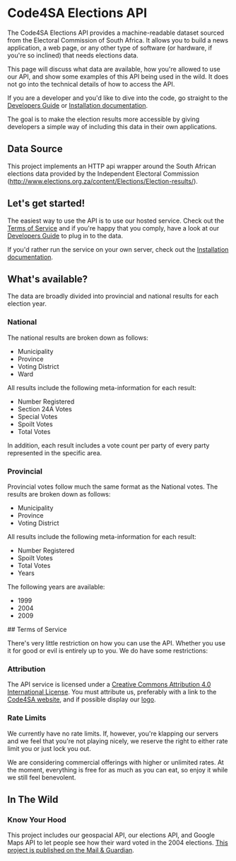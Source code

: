 # Code4SA Elections API

The Code4SA Elections API provides a machine-readable dataset sourced from the Electoral Commission of South Africa. It allows you to build a news application, a web page, or any other type of software (or hardware, if you're so inclined) that needs elections data.

This page will discuss what data are available, how you're allowed to use our API, and show some examples of this API being used in the wild. It does not go into the technical details of how to access the API.

If you are a developer and you'd like to dive into the code, go straight to the [Developers Guide](DEVELOPERS_GUIDE.md) or [Installation documentation](INSTALLATION.md).

The goal is to make the election results more accessible by giving developers a simple way of
including this data in their own applications.

## Data Source

This project implements an HTTP api wrapper around the South African elections data provided
by the Independent Electoral Commission (http://www.elections.org.za/content/Elections/Election-results/).

## Let's get started!

The easiest way to use the API is to use our hosted service. Check out the [Terms of Service](#ToS) and if you're happy that you comply, have a look at our [Developers Guide](DEVELOPERS_GUIDE.md) to plug in to the data. 

If you'd rather run the service on your own server, check out the [Installation documentation](INSTALLATION.md).

## What's available?

The data are broadly divided into provincial and national results for each election year.

### National

The national results are broken down as follows:

- Municipality
- Province
- Voting District
- Ward

All results include the following meta-information for each result:

- Number Registered
- Section 24A Votes
- Special Votes
- Spoilt Votes
- Total Votes

In addition, each result includes a vote count per party of every party represented in the specific area.

### Provincial

Provincial votes follow much the same format as the National votes. The results are broken down as follows:

- Municipality
- Province
- Voting District

All results include the following meta-information for each result:

- Number Registered
- Spoilt Votes
- Total Votes
- Years

The following years are available:

- 1999
- 2004
- 2009

##<a name="ToS"></a> Terms of Service

There's very little restriction on how you can use the API. Whether you use it for good or evil is entirely up to you. We do have some restrictions:

### Attribution

The API service is licensed under a [Creative Commons Attribution 4.0 International License](http://creativecommons.org/licenses/by/4.0/). You must attribute us, preferably with a link to the [Code4SA website](http://www.code4sa.org), and if possible display our [logo](http://www.code4sa.org/img/logo.png).

### Rate Limits

We currently have no rate limits. If, however, you're klapping our servers and we feel that you're not playing nicely, we reserve the right to either rate limit you or just lock you out.

We are considering commercial offerings with higher or unlimited rates. At the moment, everything is free for as much as you can eat, so enjoy it while we still feel benevolent.

## In The Wild

### Know Your Hood

This project includes our geospacial API, our elections API, and Google Maps API to let people see how their ward voted in the 2004 elections. [This project is published on the Mail & Guardian](http://mg.co.za/page/know-your-hood).
